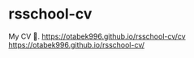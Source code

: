 # rsschool-cv
My CV 📄.
https://otabek996.github.io/rsschool-cv/cv
https://otabek996.github.io/rsschool-cv/
